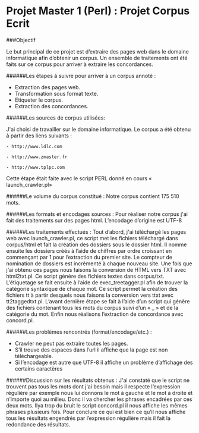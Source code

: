 Projet Master 1 (Perl) : Projet Corpus Ecrit
===================

###Objectif

Le but principal de ce projet est d’extraire des pages web dans le domaine informatique afin d’obtenir un corpus. Un ensemble de traitements ont été faits sur ce corpus pour arriver à extraire les concordances.

######Les étapes à suivre pour arriver à un corpus annoté :

- Extraction des pages web.
- Transformation sous format texte.
- Etiqueter le corpus.
- Extraction des concordances.

######Les sources de corpus utilisées:

J'ai choisi de travailler sur le domaine informatique. Le corpus a été obtenu à partir des liens suivants :

	- http://www.ldlc.com

	- http://www.zmaster.fr

	- http://www.tplpc.com
	
Cette étape était faite avec le script PERL donné en cours « launch_crawler.pl»

######Le volume du corpus constitué :
Notre corpus contient 175 510 mots.

######Les formats et encodages sources :
Pour réaliser notre corpus j'ai fait des traitements sur des pages html.
L’encodage d’origine est UTF-8

######Les traitements effectués :
Tout d’abord, j'ai téléchargé les pages web avec launch_crawler.pl, ce script met les fichiers téléchargé dans corpus/html et fait la création des dossiers sous le dossier html. Il nomme ensuite les dossiers créés à l’aide de chiffres par ordre croissant en commençant par 1 pour l’extraction du premier site. Le compteur de nomination de dossiers est incrémenté à chaque nouveau site. Une fois que j'ai obtenu ces pages nous faisons la conversion de HTML vers TXT avec html2txt.pl. Ce script génère des fichiers textes dans corpus/txt. L’étiquetage se fait ensuite à l’aide de exec_treetagger.pl afin de trouver la catégorie syntaxique de chaque mot. Ce script permet la création des fichiers tt à partir desquels nous faisons la conversion vers ttxt avec tt2taggedtxt.pl. L’avant dernière étape se fait à l’aide d’un script qui génère des fichiers contenant tous les mots du corpus suivi d’un « _ » et de la catégorie du mot. Enfin nous réalisons l’extraction de concordance avec concord.pl.

######Les problèmes rencontrés (format/encodage/etc.) :
- Crawler ne peut pas extraire toutes les pages.
- S’il trouve des espaces dans l’url il affiche que la page est non téléchargeable.
- Si l’encodage est autre que UTF-8 il affiche un problème d’affichage des certains caractères

######Discussion sur les résultats obtenus :
J'ai constaté que le script ne trouvent pas tous les mots dont j'ai besoin mais il respecte l’expression régulière par exemple nous lui donnons le mot à gauche et le mot à droite et n’importe quoi au milieu. Donc il va chercher les phrases encadrées par ces deux mots. Ilya trop du bruit le script concord.pl il nous affiche les mêmes phrases plusieurs fois.
Pour conclure ce qui est bien ce qu’il nous affiche tous les résultats engendrés par l’expression régulière mais il fait la redondance des résultats.
